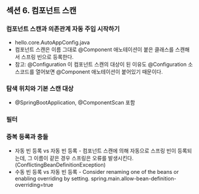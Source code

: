 ## 섹션 6. 컴포넌트 스캔

### 컴포넌트 스캔과 의존관계 자동 주입 시작하기

- hello.core.AutoAppConfig.java
- 컴포넌트 스캔은 이름 그대로 @Component 애노테이션이 붙은 클래스를 스캔해서 스프링 빈으로 등록한다.
- 참고: @Configuration 이 컴포넌트 스캔의 대상이 된 이유도 @Configuration 소스코드를 열어보면 @Component 애노테이션이 붙어있기 때문이다.

### 탐색 위치와 기본 스캔 대상

- @SpringBootApplication, @ComponentScan 포함

### 필터

### 중복 등록과 충돌

- 자동 빈 등록 vs 자동 빈 등록 - 컴포넌트 스캔에 의해 자동으로 스프링 빈이 등록되는데, 그 이름이 같은 경우 스프링은 오류를 발생시킨다. (ConflictingBeanDefinitionException)
- 수동 빈 등록 vs 자동 빈 등록 - Consider renaming one of the beans or enabling overriding by setting.
  spring.main.allow-bean-definition-overriding=true
